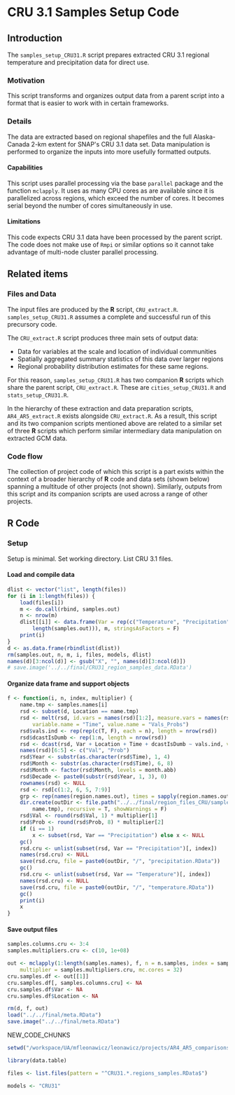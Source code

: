 # CRU 3.1 Samples Setup Code



## Introduction
The `samples_setup_CRU31.R` script prepares extracted CRU 3.1 regional temperature and precipitation data for direct use.

### Motivation
This script transforms and organizes output data from a parent script into a format that is easier to work with in certain frameworks.

### Details
The data are extracted based on regional shapefiles and the full Alaska-Canada 2-km extent for SNAP's CRU 3.1 data set.
Data manipulation is performed to organize the inputs into more usefully formatted outputs.


#### Capabilities
This script uses parallel processing via the base `parallel` package and the function `mclapply`.
It uses as many CPU cores as are available since it is parallelized across regions, which exceed the number of cores.
It becomes serial beyond the number of cores simultaneously in use.

#### Limitations
This code expects CRU 3.1 data have been processed by the parent script.
The code does not make use of `Rmpi` or similar options so it cannot take advantage of multi-node cluster parallel processing.

## Related items

### Files and Data
The input files are produced by the **R** script, `CRU_extract.R`. `samples_setup_CRU31.R` assumes a complete and successful run of this precursory code.

The `CRU_extract.R` script produces three main sets of output data:
* Data for variables at the scale and location of individual communities
* Spatially aggregated summary statistics of this data over larger regions
* Regional probability distribution estimates for these same regions.

For this reason, `samples_setup_CRU31.R` has two companion **R** scripts which share the parent script, `CRU_extract.R`. These are `cities_setup_CRU31.R` and `stats_setup_CRU31.R`.

In the hierarchy of these extraction and data preparation scripts, `AR4_AR5_extract.R` exists alongside `CRU_extract.R`.
As a result, this script and its two companion scripts mentioned above are related to a similar set of three **R** scripts which perform similar intermediary data manipulation on extracted GCM data.

### Code flow

The collection of project code of which this script is a part exists within the context of a broader hierarchy of **R** code and data sets (shown below) spanning a multitude of other projects (not shown).
Similarly, outputs from this script and its companion scripts are used across a range of other projects.






## **R** Code

### Setup

Setup is minimal. Set working directory. List CRU 3.1 files.

#### Load and compile data


```r
dlist <- vector("list", length(files))
for (i in 1:length(files)) {
    load(files[i])
    m <- do.call(rbind, samples.out)
    n <- nrow(m)
    dlist[[i]] <- data.frame(Var = rep(c("Temperature", "Precipitation"), each = n/(2 * 
        length(samples.out))), m, stringsAsFactors = F)
    print(i)
}
d <- as.data.frame(rbindlist(dlist))
rm(samples.out, n, m, i, files, models, dlist)
names(d)[3:ncol(d)] <- gsub("X", "", names(d)[3:ncol(d)])
# save.image('../../final/CRU31_region_samples_data.RData')
```

#### Organize data frame and support objects


```r
f <- function(i, n, index, multiplier) {
    name.tmp <- samples.names[i]
    rsd <- subset(d, Location == name.tmp)
    rsd <- melt(rsd, id.vars = names(rsd)[1:2], measure.vars = names(rsd)[-c(1:2)], 
        variable.name = "Time", value.name = "Vals_Probs")
    rsd$vals.ind <- rep(rep(c(T, F), each = n), length = nrow(rsd))
    rsd$dcastIsDumb <- rep(1:n, length = nrow(rsd))
    rsd <- dcast(rsd, Var + Location + Time + dcastIsDumb ~ vals.ind, value.var = "Vals_Probs")
    names(rsd)[6:5] <- c("Val", "Prob")
    rsd$Year <- substr(as.character(rsd$Time), 1, 4)
    rsd$Month <- substr(as.character(rsd$Time), 6, 8)
    rsd$Month <- factor(rsd$Month, levels = month.abb)
    rsd$Decade <- paste0(substr(rsd$Year, 1, 3), 0)
    rownames(rsd) <- NULL
    rsd <- rsd[c(1:2, 6, 5, 7:9)]
    grp <- rep(names(region.names.out), times = sapply(region.names.out, length))[i]
    dir.create(outDir <- file.path("../../final/region_files_CRU/samples", grp, 
        name.tmp), recursive = T, showWarnings = F)
    rsd$Val <- round(rsd$Val, 1) * multiplier[1]
    rsd$Prob <- round(rsd$Prob, 8) * multiplier[2]
    if (i == 1) 
        x <- subset(rsd, Var == "Precipitation") else x <- NULL
    gc()
    rsd.cru <- unlist(subset(rsd, Var == "Precipitation")[, index])
    names(rsd.cru) <- NULL
    save(rsd.cru, file = paste0(outDir, "/", "precipitation.RData"))
    gc()
    rsd.cru <- unlist(subset(rsd, Var == "Temperature")[, index])
    names(rsd.cru) <- NULL
    save(rsd.cru, file = paste0(outDir, "/", "temperature.RData"))
    gc()
    print(i)
    x
}
```

#### Save output files


```r
samples.columns.cru <- 3:4
samples.multipliers.cru <- c(10, 1e+08)

out <- mclapply(1:length(samples.names), f, n = n.samples, index = samples.columns.cru, 
    multiplier = samples.multipliers.cru, mc.cores = 32)
cru.samples.df <- out[[1]]
cru.samples.df[, samples.columns.cru] <- NA
cru.samples.df$Var <- NA
cru.samples.df$Location <- NA

rm(d, f, out)
load("../../final/meta.RData")
save.image("../../final/meta.RData")
```

NEW_CODE_CHUNKS

```r
setwd("/workspace/UA/mfleonawicz/leonawicz/projects/AR4_AR5_comparisons/data/regional/samples")

library(data.table)

files <- list.files(pattern = "^CRU31.*.regions_samples.RData$")

models <- "CRU31"
```
